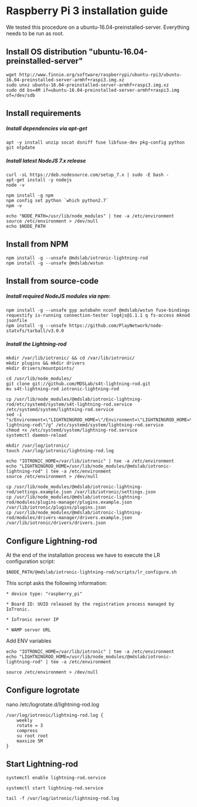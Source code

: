 # Raspberry Pi 3 installation guide
We tested this procedure on a ubuntu-16.04-preinstalled-server. Everything needs to be run as root.


## Install OS distribution "ubuntu-16.04-preinstalled-server"
```
wget http://www.finnie.org/software/raspberrypi/ubuntu-rpi3/ubuntu-16.04-preinstalled-server-armhf+raspi3.img.xz
sudo unxz ubuntu-16.04-preinstalled-server-armhf+raspi3.img.xz
sudo dd bs=4M if=ubuntu-16.04-preinstalled-server-armhf+raspi3.img of=/dev/sdb
```

## Install requirements

##### Install dependencies via apt-get
```
apt -y install unzip socat dsniff fuse libfuse-dev pkg-config python git ntpdate
```

##### Install latest NodeJS 7.x release
```
curl -sL https://deb.nodesource.com/setup_7.x | sudo -E bash -
apt-get install -y nodejs
node -v

npm install -g npm
npm config set python `which python2.7`
npm -v

echo "NODE_PATH=/usr/lib/node_modules" | tee -a /etc/environment
source /etc/environment > /dev/null
echo $NODE_PATH
```


## Install from NPM
```
npm install -g --unsafe @mdslab/iotronic-lightning-rod
npm install -g --unsafe @mdslab/wstun
```



## Install from source-code

##### Install required NodeJS modules via npm:
```
npm install -g --unsafe gyp autobahn nconf @mdslab/wstun fuse-bindings requestify is-running connection-tester log4js@1.1.1 q fs-access mknod jsonfile
npm install -g --unsafe https://github.com/PlayNetwork/node-statvfs/tarball/v3.0.0
```

##### Install the Lightning-rod
```
mkdir /var/lib/iotronic/ && cd /var/lib/iotronic/
mkdir plugins && mkdir drivers
mkdir drivers/mountpoints/

cd /usr/lib/node_modules/
git clone git://github.com/MDSLab/s4t-lightning-rod.git
mv s4t-lightning-rod iotronic-lightning-rod

cp /usr/lib/node_modules/@mdslab/iotronic-lightning-rod/etc/systemd/system/s4t-lightning-rod.service /etc/systemd/system/lightning-rod.service
sed -i "s/Environment=\"LIGHTNINGROD_HOME=\"/Environment=\"LIGHTNINGROD_HOME=\/usr\/lib\/node_modules\/@mdslab\/iotronic-lightning-rod\"/g" /etc/systemd/system/lightning-rod.service
chmod +x /etc/systemd/system/lightning-rod.service
systemctl daemon-reload

mkdir /var/log/iotronic/
touch /var/log/iotronic/lightning-rod.log

echo "IOTRONIC_HOME=/var/lib/iotronic" | tee -a /etc/environment
echo "LIGHTNINGROD_HOME=/usr/lib/node_modules/@mdslab/iotronic-lightning-rod" | tee -a /etc/environment
source /etc/environment > /dev/null

cp /usr/lib/node_modules/@mdslab/iotronic-lightning-rod/settings.example.json /var/lib/iotronic/settings.json
cp /usr/lib/node_modules/@mdslab/iotronic-lightning-rod/modules/plugins-manager/plugins.example.json /var/lib/iotronic/plugins/plugins.json
cp /usr/lib/node_modules/@mdslab/iotronic-lightning-rod/modules/drivers-manager/drivers.example.json /var/lib/iotronic/drivers/drivers.json
```


## Configure Lightning-rod
At the end of the installation process we have to execute the LR configuration script:
```
$NODE_PATH/@mdslab/iotronic-lightning-rod/scripts/lr_configure.sh
```
This script asks the following information:
```
* device type: "raspberry_pi"

* Board ID: UUID released by the registration process managed by IoTronic.

* IoTronic server IP

* WAMP server URL
```
Add ENV variables
```
echo "IOTRONIC_HOME=/var/lib/iotronic" | tee -a /etc/environment
echo "LIGHTNINGROD_HOME=/usr/lib/node_modules/@mdslab/iotronic-lightning-rod" | tee -a /etc/environment

source /etc/environment > /dev/null
```

## Configure logrotate
nano /etc/logrotate.d/lightning-rod.log
```
/var/log/iotronic/lightning-rod.log {
    weekly
    rotate = 3
    compress
    su root root
    maxsize 5M
}
```


## Start Lightning-rod
```
systemctl enable lightning-rod.service

systemctl start lightning-rod.service

tail -f /var/log/iotronic/lightning-rod.log
```

